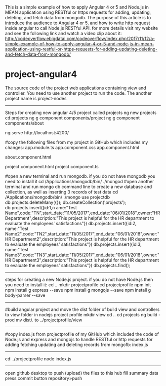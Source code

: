 This is a simple example of how to apply Angular 4 or 5 and Node.js in MEAN application using RESTful or https requests for adding, updating, deleting, and fetch data from mongodb. The purpose of this article is to introduce the audience to Angular 4 or 5, and how to write http request inside angular to call Node.js RESTful API.
for more details visit my website and see the following link and watch a video clip about it:
http://codeoverflow.ebigdatai.com/codeoverflow/index.php/2017/11/12/a-simple-example-of-how-to-apply-angular-4-or-5-and-node-js-in-mean-application-using-restful-or-https-requests-for-adding-updating-deleting-and-fetch-data-from-mongodb/



# project-angular4
The source code of the project web applications containing view and controller. You need to use another project to run the code. The another project name is project-nodes





********************************************************************************
Steps for creating new angular 4/5 project called projects
ng new projects
cd projects
ng g component components/project
ng g component components/about

ng serve
http://localhost:4200/

#copy the following files from my project in GitHub which includes my changes:
app.module.ts
app.component.css
app.component.html

about.component.html

project.component.html
project.component.ts



#open a new terminal and run mongodb. if you do not have mongodb you need to install it
cd /Applications/mongodb/bin/
./mongod
#open another terminal and run mongo db command line to create a new database and collection, as well as inserting 3 records of test data
cd /Applications/mongodb/bin/
./mongo
use projectdb
db.projects.deleteMany({});
db.createCollection('projects');
db.projects.insert({id:1,n ame:"Test Name",code:"TN",start_date:"11/05/2017",end_date:"06/01/2018",owner:"HR Department",description:"This project is helpful for the HR department to evaluate the employees' satisfactions"})
db.projects.insert({id:2, name:"Test Name2",code:"TN2",start_date:"11/05/2017",end_date:"06/01/2018",owner:"HR Department2",description:"This project is helpful for the HR department to evaluate the employees' satisfactions"})
db.projects.insert({id:3, name:"Test Name3",code:"TN3",start_date:"11/05/2017",end_date:"06/01/2018",owner:"HR Department3",description:"This project is helpful for the HR department to evaluate the employees' satisfactions"})
db.projects.find();
********************************************************************************
steps for creating a new Node.js project. if you do not have Node.js then you need to install it:
cd ..
mkdir projectprofile
cd projectprofile
npm init
npm install g express --save
npm install g mongojs --save
npm install g body-parser --save


********************************************************************************
#build angular project and move the dist folder of build view and controllers to view folder in nodejs project profile
mkdir view
cd ..
cd projects
ng build -prod
mv dist/*.* to ../projectprofile/view
********************************************************************************
#copy index.js from projectprofile of my GitHub which included the code of Node.js and express and mongojs to handle RESTful or http requests for adding fetching updating and deleting records from mongofb:
index.js
********************************************************************************
cd ../projectprofile
node index.js
********************************************************************************
open github desktop to push (upload) the files to this hub
fill summary data
press commit button
repository>push
